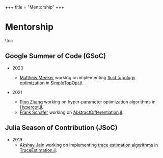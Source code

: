 +++
title = "Mentorship"
+++

# Mentorship

\toc

## Google Summer of Code (GSoC)

- 2023
    - [Matthew Meeker](https://github.com/mjachi) working on implementing [fluid topology optimization](https://github.com/JuliaTopOpt/SimpleTopOpt.jl) in [SimpleTopOpt.jl](https://github.com/JuliaTopOpt/SimpleTopOpt.jl).

- 2021
    - [Ping Zhang](https://github.com/noilreed) working on hyper-parameter optimization algorithms in [Hyperopt.jl](https://github.com/baggepinnen/Hyperopt.jl).
    - [Frank Schäfer](https://frankschae.github.io) working on [AbstractDifferentiation.jl](https://github.com/JuliaDiff/AbstractDifferentiation.jl).

## Julia Season of Contribution (JSoC)

- 2019
    - [Akshay Jain](https://github.com/luca-aki) working on implementing [trace estimation algorithms](https://nextjournal.com/akshayjain) in [TraceEstimation.jl](https://github.com/luca-aki/TraceEstimation.jl).

